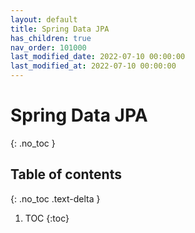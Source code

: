 ```yaml
---
layout: default
title: Spring Data JPA
has_children: true
nav_order: 101000
last_modified_date: 2022-07-10 00:00:00
last_modified_at: 2022-07-10 00:00:00
---
```


# Spring Data JPA
{: .no_toc }

## Table of contents
{: .no_toc .text-delta }

1. TOC
{:toc}